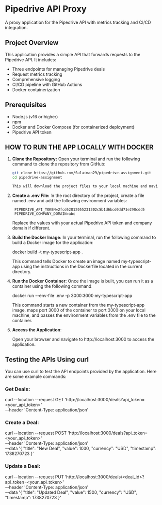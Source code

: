 # Pipedrive API Proxy

A proxy application for the Pipedrive API with metrics tracking and CI/CD integration.

## Project Overview

This application provides a simple API that forwards requests to the Pipedrive API. It includes:

- Three endpoints for managing Pipedrive deals
- Request metrics tracking
- Comprehensive logging
- CI/CD pipeline with GitHub Actions
- Docker containerization


## Prerequisites
- Node.js (v16 or higher)
- npm
- Docker and Docker Compose (for containerized deployment)
- Pipedrive API token

## HOW TO RUN THE APP LOCALLY WITH DOCKER
1. **Clone the Repository:**
    Open your terminal and run the following command to clone the repository from GitHub:
   ```bash
   git clone https://github.com/Sulaiman29/pipedrive-assignment.git
   cd pipedrive-assignment
   
   This will download the project files to your local machine and navigate into the project directory.

2. **Create a .env File:**
    In the root directory of the project, create a file named .env and add the following environment variables:
        
        PIPEDRIVE_API_TOKEN=2fcd62812055231302c5b1d6bcd0dd71e298cdd5
        PIPEDRIVE_COMPANY_DOMAIN=abc
    
    Replace the values with your actual Pipedrive API token and company domain if different.

3. **Build the Docker Image:**
    In your terminal, run the following command to build a Docker image for the application:

    docker build -t my-typescript-app .
    
    This command tells Docker to create an image named my-typescript-app using the instructions in the Dockerfile located in the current directory.

4. **Run the Docker Container:**
    Once the image is built, you can run it as a container using the following command:
    
    docker run --env-file .env -p 3000:3000 my-typescript-app
    
    This command starts a new container from the my-typescript-app image, maps port 3000 of the container to port 3000 on your local machine, and passes the environment variables from the .env file to the container.

5. **Access the Application:**

    Open your browser and navigate to http://localhost:3000 to access the application.

## Testing the APIs Using curl
You can use curl to test the API endpoints provided by the application. Here are some example commands:

### Get Deals:
curl --location --request GET 'http://localhost:3000/deals?api_token=<your_api_token>' \
--header 'Content-Type: application/json'

### Create a Deal:
curl --location --request POST 'http://localhost:3000/deals?api_token=<your_api_token>' \
--header 'Content-Type: application/json' \
--data '{
  "title": "New Deal",
  "value": 1000,
  "currency": "USD",
  "timestamp": 1738270723
}'

### Update a Deal:
curl --location --request PUT 'http://localhost:3000/deals/<deal_id>?api_token=<your_api_token>' \
--header 'Content-Type: application/json' \
--data '{
  "title": "Updated Deal",
  "value": 1500,
  "currency": "USD",
  "timestamp": 1738270723
}'
